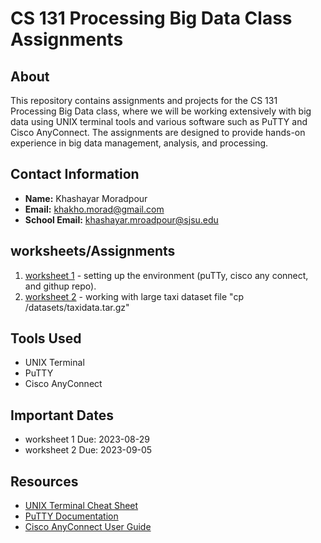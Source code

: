 # CS 131 Processing Big Data Class Assignments

## About

This repository contains assignments and projects for the CS 131 Processing Big Data class, where we will be working extensively with big data using UNIX terminal tools and various software such as PuTTY and Cisco AnyConnect. The assignments are designed to provide hands-on experience in big data management, analysis, and processing.

## Contact Information

- **Name:** Khashayar Moradpour
- **Email:** khakho.morad@gmail.com
- **School Email:** khashayar.mroadpour@sjsu.edu

## worksheets/Assignments

1. [worksheet 1](worksheet_1/) - setting up the environment (puTTy, cisco any connect, and githup repo).
2. [worksheet 2](worksheet_2/) - working with large taxi dataset file "cp /datasets/taxidata.tar.gz"

## Tools Used

- UNIX Terminal
- PuTTY
- Cisco AnyConnect

## Important Dates

- worksheet 1 Due: 2023-08-29
- worksheet 2 Due: 2023-09-05

## Resources

- [UNIX Terminal Cheat Sheet](link_to_unix_cheat_sheet)
- [PuTTY Documentation](link_to_putty_docs)
- [Cisco AnyConnect User Guide](link_to_anyconnect_guide)

